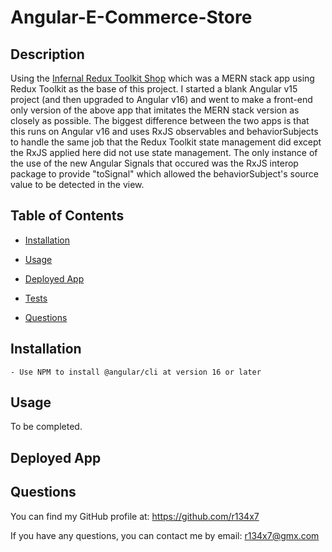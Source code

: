 # Angular-E-Commerce-Store

  ## Description

  Using the [Infernal Redux Toolkit Shop](https://github.com/r134x7/infernal-redux-toolkit-shop) which was a MERN stack app using Redux Toolkit as the base of this project. I started a blank Angular v15 project (and then upgraded to Angular v16) and went to make a front-end only version of the above app that imitates the MERN stack version as closely as possible. The biggest difference between the two apps is that this runs on Angular v16 and uses RxJS observables and behaviorSubjects to handle the same job that the Redux Toolkit state management did except the RxJS applied here did not use state management. The only instance of the use of the new Angular Signals that occured was the RxJS interop package to provide "toSignal" which allowed the behaviorSubject's source value to be detected in the view.

  ## Table of Contents
  
  - [Installation](#installation)
  - [Usage](#usage)
  
  - [Deployed App](#deployed-app)
  - [Tests](#tests)
  - [Questions](#questions)

  ## Installation

    - Use NPM to install @angular/cli at version 16 or later

  ## Usage

  To be completed.

  ## Deployed App



  ## Questions
  
  You can find my GitHub profile at: https://github.com/r134x7

  If you have any questions, you can contact me by email: r134x7@gmx.com
